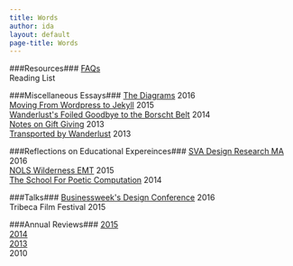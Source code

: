 ```yaml
---
title: Words
author: ida
layout: default
page-title: Words
---
```


###Resources###
[FAQs](/faq.html)   
Reading List

###Miscellaneous Essays###
[The Diagrams](/2016/01/the-diagrams/) <span class="post-date">2016</span>  
[Moving From Wordpress to Jekyll](/2015/04/move-to-jekyll/) <span class="post-date">2015</span>  
[Wanderlust's Foiled Goodbye to the Borscht Belt](/2014/06/wanderlust-borscht-belt-kutchers/) <span class="post-date">2014</span>  
[Notes on Gift Giving](/2013/05/notes-on-gift-giving/) <span class="post-date">2013</span>  
[Transported by Wanderlust](2013/04/transported-by-wanderlust-projects/) <span class="post-date">2013</span>  

###Reflections on Educational Expereinces###
[SVA Design Research MA](/2016/11/sva-design-research/) <span class="post-date">2016</span>  
[NOLS Wilderness EMT](/2015/08/wilderness-emt/) <span class="post-date">2015</span>  
[The School For Poetic Computation](/2014/06/school-poetic-computation/) <span class="post-date">2014</span>  

###Talks###
[Businessweek's Design Conference](http://www.bloomberg.com/news/videos/2016-06-02/bloomberg-businessweek-design-2016-ida-benedetto) <span class="post-date">2016</span>  
Tribeca Film Festival <span class="post-date">2015</span>  

###Annual Reviews###
[2015](/2016/01/2015-review/)  
[2014](/2015/04/2014-year-review/)  
[2013](/2014/01/2013-year-review/)  
2010  